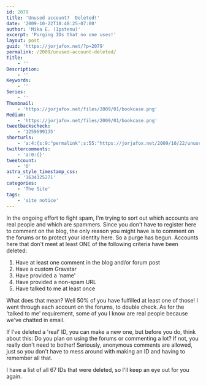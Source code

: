 ```yaml
---
id: 2079
title: 'Unused account?  Deleted!'
date: '2009-10-22T18:48:25-07:00'
author: 'Mika E. (Ipstenu)'
excerpt: 'Purging IDs that no one uses!'
layout: post
guid: 'https://jorjafox.net/?p=2079'
permalink: /2009/unused-account-deleted/
Title:
    - ''
Description:
    - ''
Keywords:
    - ''
Series:
    - ''
Thumbnail:
    - 'https://jorjafox.net/files/2009/01/bookcase.png'
Medium:
    - 'https://jorjafox.net/files/2009/01/bookcase.png'
tweetbackscheck:
    - '1259699135'
shorturls:
    - 'a:4:{s:9:"permalink";s:55:"https://jorjafox.net/2009/10/22/unused-account-deleted/";s:7:"tinyurl";s:26:"http://tinyurl.com/yegsule";s:4:"isgd";s:18:"http://is.gd/536w7";s:5:"bitly";s:20:"http://bit.ly/5PVCgG";}'
twittercomments:
    - 'a:0:{}'
tweetcount:
    - '0'
astra_style_timestamp_css:
    - '1634325271'
categories:
    - 'The Site'
tags:
    - 'site notice'
---
```


In the ongoing effort to fight spam, I'm trying to sort out which accounts are real people and which are spammers.  Since you don't have to register here to comment on the blog, the only reason you might have is to comment on the forums or to protect your identity here.  So a purge has begun.  Accounts here that don't meet at least ONE of the following criteria have been deleted:

<ol>
	<li>Have at least one comment in the blog and/or forum post</li>
	<li>Have a custom Gravatar</li>
	<li>Have provided a 'name'</li>
	<li>Have provided a non-spam URL</li>
	<li>Have talked to me at least once</li>
</ol>

What does that mean?  Well 50% of you have fulfilled at least one of those! I went through each account on the forums, to double check.  As for the 'talked to me' requirement, some of you I know are real people because we've chatted in email.  

If I've deleted a 'real' ID, you can make a new one, but before you do, think about this: Do you plan on using the forums or commenting a lot? If not, you really don't need to bother!  Seriously, anonymous comments are allowed, just so you don't have to mess around with making an ID and having to remember all that.

I have a list of all 67 IDs that were deleted, so I'll keep an eye out for you again.